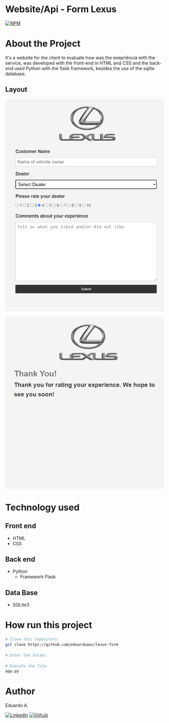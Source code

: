 # Website/Api - Form Lexus

[![NPM](https://img.shields.io/npm/l/react)](https://github.com/eduardoaoc/lexus-form/blob/main/LICENSE) 

# About the Project
It's a website for the client to evaluate how was the exepriência with the service, was developed with the front-end in HTML and CSS and the back-end used Python with the flask framework, besides the use of the sqlite database.

## Layout 
![Layout App](https://github.com/eduardoaoc/lexus-form/blob/main/assets/form-lexus.PNG) 

![Layout App](https://github.com/eduardoaoc/lexus-form/blob/main/assets/thank-u.PNG)


# Technology used

## Front end
- HTML
- CSS

## Back end
- Python
  - Framework Flask
## Data Base
- SQLite3


# How run this project

```bash
# Clone this repository.
git clone https://github.com/eduardoaoc/lexus-form

# Enter the folder.

# Execute the file.
app.py
```


# Author

Eduardo A.

 [![LinkedIn](https://img.shields.io/badge/LinkedIn-%230077B5.svg?&style=flat-square&logo=linkedin&logoColor=white)](https://www.linkedin.com/in/eduardo-augusto-41436b233/) 
 [![Github](https://img.shields.io/github/followers/eduardoaoc?style=social)](https://github.com/eduardoaoc)

